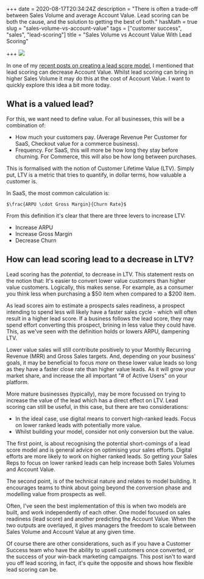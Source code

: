 +++
date = 2020-08-17T20:34:24Z
description = "There is often a trade-off between Sales Volume and average Account Value. Lead scoring can be both the cause, and the solution to getting the best of both."
hasMath = true
slug = "sales-volume-vs-account-value"
tags = ["customer success", "sales", "lead-scoring"]
title = "Sales Volume vs Account Value With Lead Scoring"

+++
![](https://res.cloudinary.com/dtexqfeo4/image/upload/c_scale,e_auto_contrast,q_70,w_2688/v1597644139/blog/chrissie-kremer-Eq9uX_TuE_c-unsplash.png)

In one of my [recent posts on creating a lead score model](/posts/optimize-sales-for-growth-with-lead-scoring/), I mentioned that lead scoring can decrease Account Value. Whilst lead scoring can bring in higher Sales Volume it may do this at the cost of Account Value. I want to quickly explore this idea a bit more today.

## What is a valued lead?  
For this, we want need to define value. For all businesses, this will be a combination of:

* How much your customers pay. (Average Revenue Per Customer for SaaS, Checkout value for a commerce business).
* Frequency. For SaaS, this will more be how long they stay before churning. For Commerce, this will also be how long between purchases.  

This is formalised with the notion of Customer Lifetime Value (LTV). Simply put, LTV is a metric that tries to quantify, in dollar terms, how valuable a customer is.

In SaaS, the most common calculation is:

`$\frac{ARPU \cdot Gross Margin}{Churn Rate}$`

From this definition it's clear that there are three levers to increase LTV:
* Increase ARPU
* Increase Gross Margin
* Decrease Churn

## How can lead scoring lead to a decrease in LTV?  

Lead scoring has the _potential_, to decrease in LTV. This statement rests on the notion that: It's easier to convert lower value customers than higher value customers. Logically, this makes sense. For example, as a consumer you think less when purchasing a $50 item when compared to a $200 item.

As lead scores aim to estimate a prospects sales readiness, a prospect intending to spend less will likely have a faster sales cycle - which will often result in a higher lead score. If a business follows the lead score, they may spend effort converting this prospect, brining in less value they could have. This, as we've seen with the definition holds or lowers ARPU, dampening LTV.

Lower value sales will still contribute positively to your Monthly Recurring Revenue (MRR) and Gross Sales targets. And, depending on your business' goals, it may be beneficial to focus _more_ on these lower value leads so long as they have a faster close rate than higher value leads. As it will grow your market share, and increase the all important "# of Active Users" on your platform.

More mature businesses (typically), may be more focussed on trying to increase the value of the lead which has a direct effect on LTV. Lead scoring can still be useful, in this case, but there are two considerations:

* In the ideal case, use digital means to convert high-ranked leads. Focus on lower ranked leads with potentially more value.
* Whilst building your model, consider not only conversion but the value.  

The first point, is about recognising the potential short-comings of a lead score model and is general advice on optimising your sales efforts. Digital efforts are more likely to work on higher ranked leads. So getting your Sales Reps to focus on lower ranked leads can help increase both Sales Volumes and Account Value.

The second point, is of the technical nature and relates to model building. It encourages teams to think about going beyond the conversion phase and modelling value from prospects as well.

Often, I've seen the best implementation of this is when two models are built, and work independently of each other. One model focused on sales readiness (lead score) and another predicting the Account Value. When the two outputs are overlayed, it gives managers the freedom to scale between Sales Volume and Account Value at any given time.

Of course there are other considerations, such as if you have a Customer Success team who have the ability to upsell customers once converted, or the success of your win-back marketing campaigns. This post isn't to ward you off lead scoring, in fact, it's quite the opposite and shows how flexible lead scoring can be.